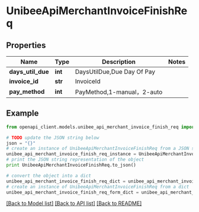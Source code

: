 # UnibeeApiMerchantInvoiceFinishReq


## Properties

Name | Type | Description | Notes
------------ | ------------- | ------------- | -------------
**days_util_due** | **int** | DaysUtilDue,Due Day Of Pay | 
**invoice_id** | **str** | InvoiceId | 
**pay_method** | **int** | PayMethod,1-manual，2-auto | 

## Example

```python
from openapi_client.models.unibee_api_merchant_invoice_finish_req import UnibeeApiMerchantInvoiceFinishReq

# TODO update the JSON string below
json = "{}"
# create an instance of UnibeeApiMerchantInvoiceFinishReq from a JSON string
unibee_api_merchant_invoice_finish_req_instance = UnibeeApiMerchantInvoiceFinishReq.from_json(json)
# print the JSON string representation of the object
print UnibeeApiMerchantInvoiceFinishReq.to_json()

# convert the object into a dict
unibee_api_merchant_invoice_finish_req_dict = unibee_api_merchant_invoice_finish_req_instance.to_dict()
# create an instance of UnibeeApiMerchantInvoiceFinishReq from a dict
unibee_api_merchant_invoice_finish_req_form_dict = unibee_api_merchant_invoice_finish_req.from_dict(unibee_api_merchant_invoice_finish_req_dict)
```
[[Back to Model list]](../README.md#documentation-for-models) [[Back to API list]](../README.md#documentation-for-api-endpoints) [[Back to README]](../README.md)


